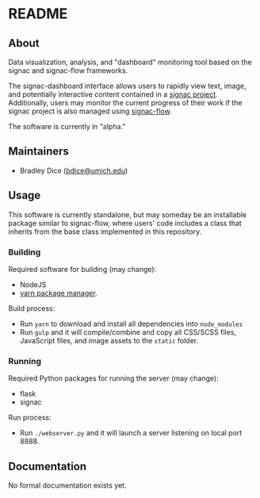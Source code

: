 # README

## About

Data visualization, analysis, and "dashboard" monitoring tool based on the signac and signac-flow frameworks.

The signac-dashboard interface allows users to rapidly view text, image, and potentially interactive content contained in a [signac project](https://glotzerlab.engin.umich.edu/signac).
Additionally, users may monitor the current progress of their work if the signac project is also managed using [signac-flow](https://signac-flow.readthedocs.io/en/latest/).

The software is currently in "alpha."

## Maintainers

  * Bradley Dice (bdice@umich.edu)

## Usage

This software is currently standalone, but may someday be an installable package similar to signac-flow, where users' code includes a class that inherits from the base class implemented in this repository.

### Building
Required software for building (may change):

  * NodeJS
  * [yarn package manager](https://yarnpkg.com/en/).

Build process:

  * Run `yarn` to download and install all dependencies into `node_modules`
  * Run `gulp` and it will compile/combine and copy all CSS/SCSS files, JavaScript files, and image assets to the `static` folder.

### Running
Required Python packages for running the server (may change):

  * flask
  * signac

Run process:

* Run `./webserver.py` and it will launch a server listening on local port 8888.

## Documentation

No formal documentation exists yet.
